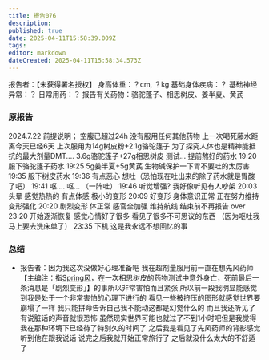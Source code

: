 ```yaml
---
title: 报告076
description: 
published: true
date: 2025-04-11T15:58:39.009Z
tags: 
editor: markdown
dateCreated: 2025-04-11T15:58:34.573Z
---
```


﻿报告者：【未获得署名授权】
身高体重：？cm, ？kg
基础身体疾病：？
基础神经异常：？
日常用药：？
报告有关药物：骆驼蓬子、相思树皮、姜半夏、黄芪

### 原报告
2024.7.22
前提说明； 空腹已超过24h 没有服用任何其他药物 上一次喝死藤水距离今天已经6天 上次服用为14g树皮粉+2.1g骆驼篷子
为了探究人体也是精神能抵抗的最大剂量DMT....
3.6g骆驼篷子+27g相思树皮 测试...
提前熬好的药水
19:20 服下骆驼篷子药水
19:25 5g姜半夏+5g黄芪 生物碱保护一下胃不要吐的太厉害
19:35 服下树皮药水
19:36 有点恶心 想吐（恐怕现在吐出来的除了药水就是胃酸了吧）
19:41 呕.... 呕... （一阵吐）
19:46 听觉增强? 我好像听见有人吵架
20:03 头晕 感觉热热的 有点体感 极小的变形
20:09 好变形 身体意识正常 正在努力维持 变形强化
20:20 剧烈变形 体正常 感官全加强 维持航线 结束前不再报告 over
23:20 开始逐渐恢复 感觉心情好了很多 看见了很多不可思议的东西 （因为呕吐我马上要去洗床单了）
23:35 下机 这是我永远不想回忆的事

### 总结
- 报告者：因为我这次没做好心理准备吧 我在超剂量服用前一直在想先风药师【主编注：指[Spring风](https://x.com/Spr1ngW1nd)，在一次相思树皮的药物测试中意外身亡，死前最后一条消息是「剧烈变形」】的事所以非常害怕而且紧张 所以前一段我明显能感觉到我是处于一个非常害怕的心理下进行的 看见一些被挤压的图形就感觉世界要崩塌了一样 我只能拼命告诉自己我不能动这都是幻觉什么的 而且我还听见了有说脏话的声音就很恐怖 虽然现实世界可能也就过了不到1小时吧但是我觉得我在那种环境下已经待了特别久的时间了 之后我是看见了先风药师的背影感觉听到他在跟我说话 说完之后我就开始正常旅行了 之后就没什么太大的不舒适了
